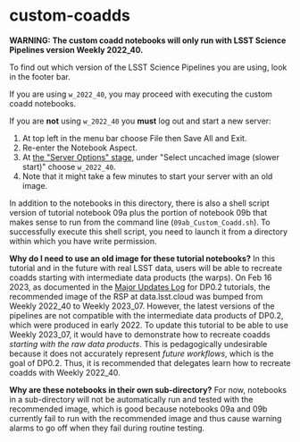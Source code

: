 # custom-coadds

**WARNING:
The custom coadd notebooks will only run with LSST Science Pipelines version Weekly 2022_40.**

To find out which version of the LSST Science Pipelines you are using, look in the footer bar.

If you are using `w_2022_40`, you may proceed with executing the custom coadd notebooks.

If you are **not** using `w_2022_40` you **must** log out and start a new server:
 1. At top left in the menu bar choose File then Save All and Exit.
 2. Re-enter the Notebook Aspect.
 3. At <a href="https://dp0-2.lsst.io/data-access-analysis-tools/nb-intro.html#how-to-log-in-navigate-and-log-out-of-jupyterlab">the "Server Options" stage</a>, under "Select uncached image (slower start)" choose `w_2022_40`.
 4. Note that it might take a few minutes to start your server with an old image.

In addition to the notebooks in this directory, there is also a shell script version of tutorial notebook 09a plus the portion of notebook 09b that makes sense to run from the command line (`09ab_Custom_Coadd.sh`). To successfully execute this shell script, you need to launch it from a directory within which you have write permission.

**Why do I need to use an old image for these tutorial notebooks?**
In this tutorial and in the future with real LSST data, users will be able to recreate coadds starting with intermediate data products (the warps).
On Feb 16 2023, as documented in the <a href="https://dp0-2.lsst.io/tutorials-examples/major-updates-log.html#major-updates-log">Major Updates Log</a> for DP0.2 tutorials, the recommended image of the RSP at data.lsst.cloud was bumped from Weekly 2022_40 to Weekly 2023_07.
However, the latest versions of the pipelines are not compatible with the intermediate data products of DP0.2, which were produced in early 2022.
To update this tutorial to be able to use Weekly 2023_07, it would have to demonstrate how to recreate coadds *starting with the raw data products*.
This is pedagogically undesirable because it does not accurately represent *future workflows*, which is the goal of DP0.2.
Thus, it is recommended that delegates learn how to recreate coadds with Weekly 2022_40.

**Why are these notebooks in their own sub-directory?**
For now, notebooks in a sub-directory will not be automatically run and tested with the recommended image, which is good because notebooks 09a and 09b currently fail to run with the recommended image and thus cause warning alarms to go off when they fail during routine testing.
